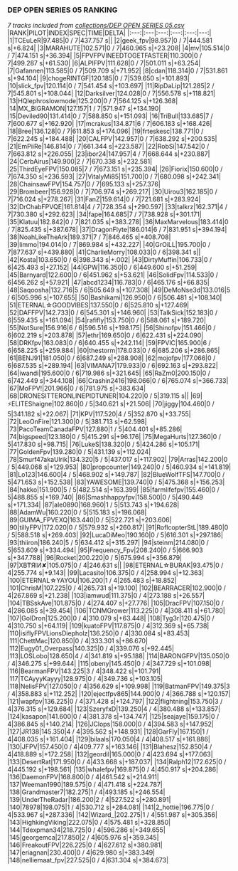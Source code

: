 ### DEP OPEN SERIES 05 RANKING
*7 tracks included from [collections/DEP OPEN SERIES 05.csv](/collections/DEP%20OPEN%20SERIES%2005.csv)*
|RANK|PILOT|INDEX|SPEC|TIME|DELTA|
|:---:|:---|:---:|:---:|:---:|---:|
|1|TCEuLeR|97.485|0 / 7|437.757 s||
|2|geek_fpv|98.957|0 / 7|444.581 s|+6.824|
|3|MARAHUTE|102.571|0 / 7|460.965 s|+23.208|
|4|mv|105.514|0 / 7|474.151 s|+36.394|
|5|FPVFPVINEEDTOGETFASTER|110.300|0 / 7|499.287 s|+61.530|
|6|ALPIFPV|111.628|0 / 7|501.011 s|+63.254|
|7|Gafannen|113.585|0 / 7|509.709 s|+71.952|
|8|cdan|118.314|0 / 7|531.861 s|+94.104|
|9|chogeRINTGF|120.185|0 / 7|539.650 s|+101.893|
|10|slick_fpv|120.114|0 / 7|541.454 s|+103.697|
|11|RipDaLip|121.285|2 / 7|545.801 s|+108.044|
|12|Darksilver|124.028|0 / 7|556.578 s|+118.821|
|13|HQlephroslowmode|125.200|0 / 7|564.125 s|+126.368|
|14|MX_BIGRAMON|127.157|1 / 7|571.947 s|+134.190|
|15|Deviled90|131.414|0 / 7|588.850 s|+151.093|
|16|TriBull|133.685|7 / 7|600.677 s|+162.920|
|17|mcrakus|134.871|6 / 7|606.183 s|+168.426|
|18|Bree|136.128|0 / 7|611.853 s|+174.096|
|19|frteskesc|138.771|0 / 7|622.245 s|+184.488|
|20|CALFPV|142.957|0 / 7|638.292 s|+200.535|
|21|EmPiiRe|146.814|0 / 7|661.344 s|+223.587|
|22|RobSi|147.542|0 / 7|663.812 s|+226.055|
|23|ibor24|147.957|4 / 7|668.644 s|+230.887|
|24|CerbAirus|149.900|2 / 7|670.338 s|+232.581|
|25|ThirdEyeFPV|150.085|7 / 7|673.151 s|+235.394|
|26|Fiorix|150.600|0 / 7|674.350 s|+236.593|
|27|VitalyMi85|151.700|0 / 7|680.098 s|+242.341|
|28|ChainsawFPV|154.757|0 / 7|695.133 s|+257.376|
|29|Brombeer|156.928|0 / 7|706.974 s|+269.217|
|30|Uirou3|162.185|0 / 7|716.024 s|+278.267|
|31|FanZ|159.614|0 / 7|721.681 s|+283.924|
|32|DrChabFPVQE|161.814|4 / 7|728.354 s|+290.597|
|33|talkrz|162.371|4 / 7|730.380 s|+292.623|
|34|fape|164.685|7 / 7|738.928 s|+301.171|
|35|Klatuu|182.842|0 / 7|821.035 s|+383.278|
|36|MaxMarvelous|183.414|0 / 7|825.435 s|+387.678|
|37|DragonFlyte|186.014|6 / 7|831.951 s|+394.194|
|38|NoahLikeTheArk|189.371|7 / 7|846.465 s|+408.708|
|39|limmo|194.014|0 / 7|869.984 s|+432.227|
|40|GrOiLL|195.700|0 / 7|877.637 s|+439.880|
|41|CharlieMorry|108.033|0 / 6|398.341 s||
|42|Kosta|103.650|0 / 6|398.343 s|+.002|
|43|DirtyMuffin|106.733|0 / 6|425.493 s|+27.152|
|44|GPW|116.350|0 / 6|449.600 s|+51.259|
|45|Barnyard|122.600|0 / 6|451.962 s|+53.621|
|46|SolidFpv|114.533|0 / 6|456.262 s|+57.921|
|47|abcd1234|116.783|0 / 6|465.176 s|+66.835|
|48|Saqoosha|132.716|5 / 6|505.649 s|+107.308|
|49|DeMoNse3d|133.016|5 / 6|505.996 s|+107.655|
|50|Bashikami|126.950|0 / 6|506.481 s|+108.140|
|51|ETERNAL☆GOODVIBES|137.550|0 / 6|525.810 s|+127.469|
|52|DAFFPV|142.733|0 / 6|545.301 s|+146.960|
|53|TalkSick|152.183|0 / 6|559.435 s|+161.094|
|54|rafifly|153.750|0 / 6|588.061 s|+189.720|
|55|NotSure|156.916|6 / 6|596.516 s|+198.175|
|56|Shinofpv|151.466|0 / 6|602.219 s|+203.878|
|57|ethr|169.650|0 / 6|622.431 s|+224.090|
|58|DRKfpv|163.083|0 / 6|640.455 s|+242.114|
|59|FPVlC|165.900|6 / 6|658.225 s|+259.884|
|60|thestorm|178.033|0 / 6|685.206 s|+286.865|
|61|BENJ91|181.050|0 / 6|687.249 s|+288.908|
|62|mojofpv|177.066|0 / 6|687.535 s|+289.194|
|63|VIMANA7|179.933|0 / 6|692.163 s|+293.822|
|64|iwandi|195.600|0 / 6|719.986 s|+321.645|
|65|RaZm0|200.150|0 / 6|742.449 s|+344.108|
|66|Crashin2416|198.066|0 / 6|765.074 s|+366.733|
|67|MoFPV!|201.966|0 / 6|781.975 s|+383.634|
|68|DRONESITTERONLINEPIDTUNER|104.220|0 / 5|319.115 s||
|69|⚡ELITEShaigne|102.860|0 / 5|340.621 s|+21.506|
|70|jiggy|104.460|0 / 5|341.182 s|+22.067|
|71|KPV|117.520|4 / 5|352.870 s|+33.755|
|72|LeoOnFire|121.300|0 / 5|381.713 s|+62.598|
|73|PacoTeamCanadaFPV|127.880|1 / 5|404.401 s|+85.286|
|74|bigspeed|123.180|0 / 5|415.291 s|+96.176|
|75|MegaHurts|127.360|0 / 5|417.830 s|+98.715|
|76|LukeS|138.320|0 / 5|424.286 s|+105.171|
|77|GoldenFpv|139.280|0 / 5|431.139 s|+112.024|
|78|Smurf47akaUlrik|134.320|5 / 5|437.017 s|+117.902|
|79|Arras|142.200|0 / 5|449.068 s|+129.953|
|80|propcounter|149.240|0 / 5|460.934 s|+141.819|
|81|Lo123|146.600|4 / 5|468.902 s|+149.787|
|82|BlueWolfTFS|147.700|0 / 5|471.653 s|+152.538|
|83|YAWESOME|139.740|0 / 5|475.368 s|+156.253|
|84|hakko|151.900|5 / 5|482.514 s|+163.399|
|85|farmlifefpv|155.460|0 / 5|488.855 s|+169.740|
|86|Smashhappyfpv|158.500|0 / 5|490.449 s|+171.334|
|87|ale0890|168.960|1 / 5|513.743 s|+194.628|
|88|AdamWu|160.220|0 / 5|515.183 s|+196.068|
|89|GUIMA_FPVEXQ|163.440|0 / 5|522.721 s|+203.606|
|90|tillyFPV|172.020|0 / 5|579.932 s|+260.817|
|91|RoflcopterStL|189.480|0 / 5|588.518 s|+269.403|
|92|LucaDiMeo|190.160|0 / 5|616.301 s|+297.186|
|93|thiiron|186.240|5 / 5|634.412 s|+315.297|
|94|steinm|214.080|0 / 5|653.609 s|+334.494|
|95|Frequency_Fpv|208.240|0 / 5|666.903 s|+347.788|
|96|Rocket|200.220|0 / 5|675.994 s|+356.879|
|97|XB₸ЯIИ✘|105.075|0 / 4|246.631 s||
|98|ETERNAL☆BURAK|93.475|0 / 4|255.774 s|+9.143|
|99|Lacasito|106.375|0 / 4|258.994 s|+12.363|
|100|ETERNAL☆YAYOU|106.200|1 / 4|265.483 s|+18.852|
|101|ChrisM|107.225|0 / 4|265.731 s|+19.100|
|102|BEARRACER|102.900|0 / 4|267.869 s|+21.238|
|103|iamwud|111.375|0 / 4|273.188 s|+26.557|
|104|TBSskAve|101.875|0 / 4|274.407 s|+27.776|
|105|DracFPV|107.150|0 / 4|286.085 s|+39.454|
|106|TCNMGrower|113.225|0 / 4|308.411 s|+61.780|
|107|GolDron|125.200|0 / 4|310.079 s|+63.448|
|108|Tyg3r|120.475|0 / 4|310.750 s|+64.119|
|109|kuatoFPV|117.875|0 / 4|312.369 s|+65.738|
|110|isiflyFPVLionsDiepholz|136.250|0 / 4|330.084 s|+83.453|
|111|ChettMac|120.850|0 / 4|333.301 s|+86.670|
|112|Eugy01_Overpass|140.325|0 / 4|339.076 s|+92.445|
|113|LOSLobo|128.650|4 / 4|341.819 s|+95.188|
|114|BARONGFPV|135.050|0 / 4|346.275 s|+99.644|
|115|obeny|145.450|0 / 4|347.729 s|+101.098|
|116|BearmanFPV|143.225|3 / 4|348.422 s|+101.791|
|117|TCAyyyKayyy|128.975|0 / 4|349.736 s|+103.105|
|118|NelisFPV|127.050|0 / 4|356.629 s|+109.998|
|119|BatmanFPV|149.375|3 / 4|358.883 s|+112.252|
|120|ejectfpv865|144.900|0 / 4|366.788 s|+120.157|
|121|wapfpv|136.225|0 / 4|371.428 s|+124.797|
|122|flightning|153.750|3 / 4|376.315 s|+129.684|
|123|SzeryfxD|139.250|4 / 4|380.488 s|+133.857|
|124|kasapon|141.600|0 / 4|381.378 s|+134.747|
|125|seajaye|159.175|0 / 4|386.845 s|+140.214|
|126|JClops|158.000|0 / 4|394.583 s|+147.952|
|127|JR138|145.350|4 / 4|395.562 s|+148.931|
|128|GarFly|167.150|1 / 4|408.035 s|+161.404|
|129|bilaals|170.050|4 / 4|408.517 s|+161.886|
|130|JFPV|157.450|0 / 4|409.777 s|+163.146|
|131|Blahesz|152.850|4 / 4|418.889 s|+172.258|
|132|geordil|165.000|0 / 4|423.694 s|+177.063|
|133|DesertRat|171.950|0 / 4|433.668 s|+187.037|
|134|Ralph12|172.625|0 / 4|445.192 s|+198.561|
|135|whalefpv|169.875|0 / 4|450.917 s|+204.286|
|136|DaemonFPV|168.800|0 / 4|461.542 s|+214.911|
|137|Weeman1990|189.575|0 / 4|471.418 s|+224.787|
|138|Grandmaster7|182.275|1 / 4|493.185 s|+246.554|
|139|UnderTheRadar|186.200|2 / 4|527.522 s|+280.891|
|140|78978|198.075|1 / 4|530.712 s|+284.081|
|141|2_hottie|196.775|0 / 4|533.967 s|+287.336|
|142|Wizard_|202.275|1 / 4|551.987 s|+305.356|
|143|HighkingViking|222.075|0 / 4|575.481 s|+328.850|
|144|Tdexpman34|218.725|0 / 4|596.286 s|+349.655|
|145|georgemca|217.850|2 / 4|605.976 s|+359.345|
|146|FreakoutFPV|226.225|0 / 4|627.612 s|+380.981|
|147|eriagnan|230.400|0 / 4|629.980 s|+383.349|
|148|nelliemaat_fpv|227.525|0 / 4|631.304 s|+384.673|
